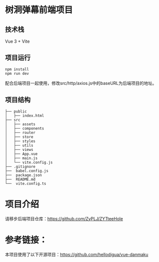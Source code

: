 # 树洞弹幕前端项目

## 技术栈
Vue 3 + Vite

## 项目运行
```
npm install
npm run dev
```
配合后端项目一起使用，修改src/http/axios.js中的baseURL为后端项目的地址。

## 项目结构
```
├── public
│   ├── index.html
├── src
│   ├── assets
│   ├── components
│   ├── router
│   ├── store
│   ├── styles
│   ├── utils
│   ├── views
│   ├── App.vue
│   ├── main.js
│   └── vite.config.js
├── .gitignore
├──  babel.config.js
├──  package.json
├──  README.md
└──  vite.config.ts
```

# 项目介绍
请移步后端项目仓库：https://github.com/ZyPLJ/ZYTteeHole


# 参考链接：
本项目使用了以下开源项目：https://github.com/hellodigua/vue-danmaku